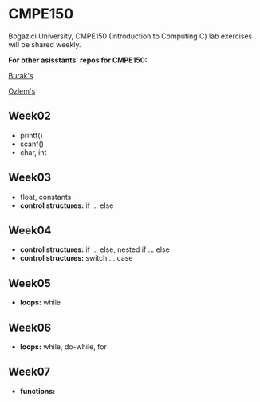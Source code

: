 # CMPE150
Bogazici University, CMPE150 (Introduction to Computing C) lab exercises will be shared weekly.

**For other asisstants' repos for CMPE150:**

[Burak's](https://github.com/suyunu/c-notes)

[Ozlem's](https://github.com/ozlemsalehi/cmpe150)

## Week02
  
  * printf()
  * scanf()
  * char, int

## Week03

  * float, constants
  * **control structures:** if ... else

## Week04

  * **control structures:** if ... else, nested if ... else
  * **control structures:** switch ... case
  
  
 ## Week05

  * **loops:** while
  
 ## Week06

  * **loops:** while, do-while, for

  
 ## Week07

  * **functions:**
